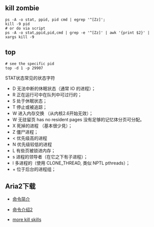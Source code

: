 ## kill zombie
```shell
ps -A -o stat, ppid, pid cmd | egrep '^[Zz]';
kill -9 pid
# or do via script
ps -A -o stat,ppid,pid,cmd | grep -e '^[Zz]' | awk '{print $2}' | xargs kill -9

```
## top
```shell
# see the specific pid
top -d 1 -p 29907
```
STAT状态常见的状态字符
- D 无法中断的休眠状态（通常 IO 的进程）；
- R 正在运行可中在队列中可过行的；
- S 处于休眠状态；
- T 停止或被追踪；
- W 进入内存交换  （从内核2.6开始无效）；
- W 无驻留页 has no resident pages 没有足够的记忆体分页可分配。
- X 死掉的进程   （基本很少見）；
- Z 僵尸进程；
- < 优先级高的进程
- N 优先级较低的进程
- L 有些页被锁进内存；
- s 进程的领导者（在它之下有子进程）；
- l 多进程的（使用 CLONE_THREAD, 类似 NPTL pthreads）；
- \+ 位于后台的进程组；

## Aria2下载
- [命令简介](https://blog.csdn.net/gatieme/article/details/44782801)
- [命令介绍2](http://www.yourownlinux.com/2013/10/speed-up-file-downloads-in-linux-using-aria2-download-manager.html)

- [more kill skills](https://www.jianshu.com/p/5ab557f8a6bf)
